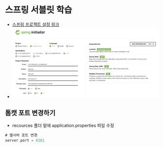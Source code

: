# 스프링 서블릿 학습
- [스프링 프로젝트 설정 링크](http://start.spring.io)
- ![초기설정사진](./src/main/resources/static/images/setup.png)

## 톰캣 포트 변경하기
- recources 폴더 밑에 application.properties 파일 수정
```groovy
# 웹서버 포트 변경
server.port = 8181
```